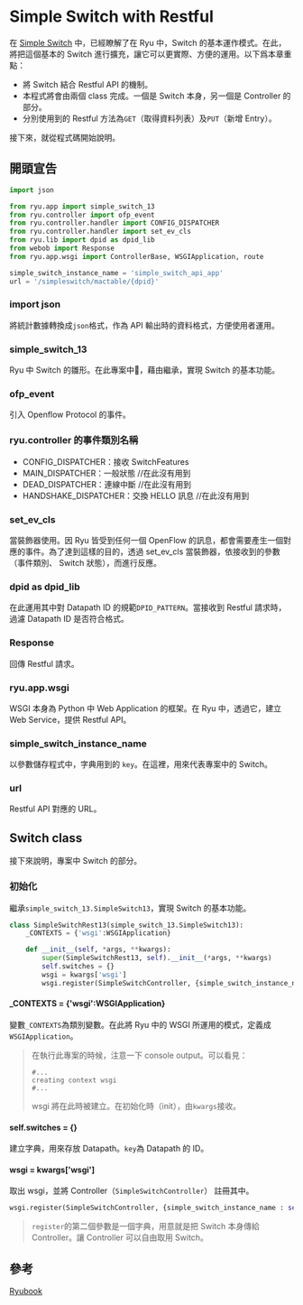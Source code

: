 # Simple Switch with Restful

在 [Simple Switch](https://github.com/imac-cloud/SDN-tutorial/tree/master/Ryu/SimpleSwitch) 中，已經瞭解了在 Ryu 中，Switch 的基本運作模式。在此，將把這個基本的 Switch 進行擴充，讓它可以更實際、方便的運用。以下爲本章重點：

* 將 Switch 結合 Restful API 的機制。
* 本程式將會由兩個 class 完成。一個是 Switch 本身，另一個是 Controller 的部分。
* 分別使用到的 Restful 方法為```GET```（取得資料列表）及```PUT```（新增 Entry）。

接下來，就從程式碼開始說明。

## 開頭宣告

```python
import json

from ryu.app import simple_switch_13
from ryu.controller import ofp_event
from ryu.controller.handler import CONFIG_DISPATCHER
from ryu.controller.handler import set_ev_cls
from ryu.lib import dpid as dpid_lib
from webob import Response
from ryu.app.wsgi import ControllerBase, WSGIApplication, route

simple_switch_instance_name = 'simple_switch_api_app'
url = '/simpleswitch/mactable/{dpid}'
```

### import json
將統計數據轉換成```json```格式，作為 API 輸出時的資料格式，方便使用者運用。

### simple\_switch\_13

Ryu 中 Switch 的雛形。在此專案中，藉由繼承，實現 Switch 的基本功能。 

### ofp_event

引入 Openflow Protocol 的事件。

### ryu.controller 的事件類別名稱

* CONFIG_DISPATCHER：接收 SwitchFeatures
* MAIN_DISPATCHER：一般狀態 //在此沒有用到
* DEAD_DISPATCHER：連線中斷 //在此沒有用到
* HANDSHAKE_DISPATCHER：交換 HELLO 訊息 //在此沒有用到

### set\_ev\_cls

當裝飾器使用。因 Ryu 皆受到任何一個 OpenFlow 的訊息，都會需要產生一個對應的事件。為了達到這樣的目的，透過 set\_ev\_cls 當裝飾器，依接收到的參數（事件類別、 Switch 狀態），而進行反應。

### dpid as dpid_lib

在此運用其中對 Datapath ID 的規範```DPID_PATTERN```。當接收到 Restful 請求時，過濾 Datapath ID 是否符合格式。

### Response

回傳 Restful 請求。

### ryu.app.wsgi
WSGI 本身為 Python 中 Web Application 的框架。在 Ryu 中，透過它，建立 Web Service，提供 Restful API。

### simple\_switch\_instance\_name
以參數儲存程式中，字典用到的 ```key```。在這裡，用來代表專案中的 Switch。

### url

Restful API 對應的 URL。

## Switch class
接下來說明，專案中 Switch 的部分。

### 初始化
繼承```simple_switch_13.SimpleSwitch13```，實現 Switch 的基本功能。

```python
class SimpleSwitchRest13(simple_switch_13.SimpleSwitch13):
	_CONTEXTS = {'wsgi':WSGIApplication}

	def __init__(self, *args, **kwargs):
		super(SimpleSwitchRest13, self).__init__(*args, **kwargs)
		self.switches = {}
		wsgi = kwargs['wsgi']
		wsgi.register(SimpleSwitchController, {simple_switch_instance_name : self})
```
#### \_CONTEXTS = {'wsgi':WSGIApplication}
變數```_CONTEXTS```為類別變數。在此將 Ryu 中的 WSGI 所運用的模式，定義成```WSGIApplication```。

> 在執行此專案的時候，注意一下 console output。可以看見：
> 
> ```shell
> #...
> creating context wsgi
> #...
> ```
> wsgi 將在此時被建立。在初始化時（init），由```kwargs```接收。

#### self.switches = {}
建立字典，用來存放 Datapath。```key```為 Datapath 的 ID。

#### wsgi = kwargs['wsgi']
取出 wsgi，並將 Controller（```SimpleSwitchController```） 註冊其中。

```python
wsgi.register(SimpleSwitchController, {simple_switch_instance_name : self})
```

> ```register```的第二個參數是一個字典，用意就是把 Switch 本身傳給 Controller。讓 Controller 可以自由取用 Switch。 

## 參考

[Ryubook](https://osrg.github.io/ryu-book/zh_tw/html/)
